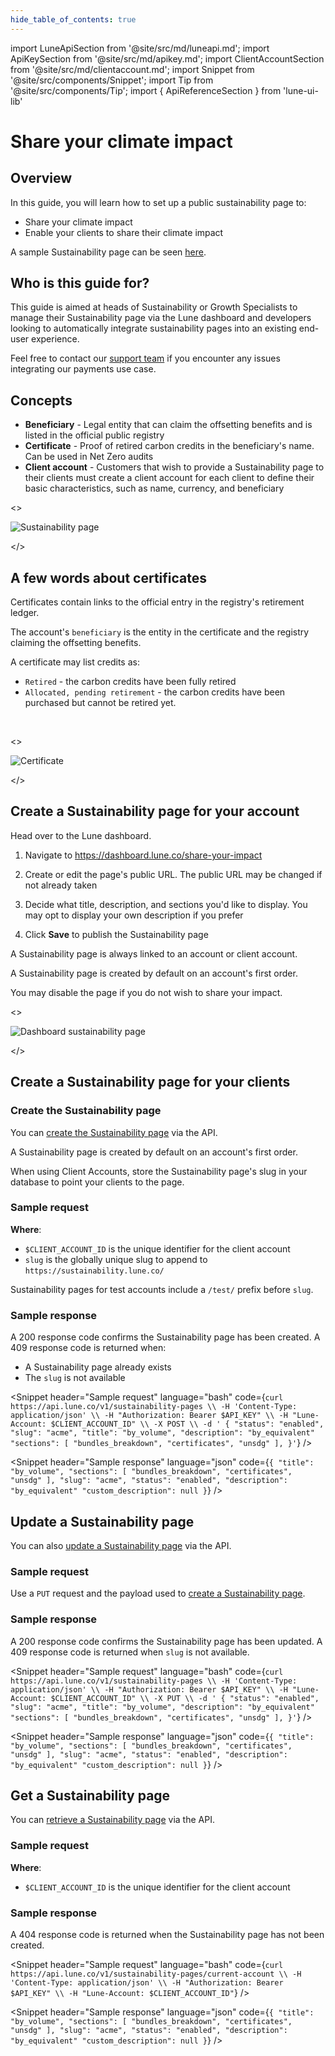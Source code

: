 ```yaml
---
hide_table_of_contents: true
---
```


import LuneApiSection from '@site/src/md/luneapi.md';
import ApiKeySection from '@site/src/md/apikey.md';
import ClientAccountSection from '@site/src/md/clientaccount.md';
import Snippet  from '@site/src/components/Snippet';
import Tip from '@site/src/components/Tip';
import { ApiReferenceSection } from 'lune-ui-lib'

# Share your climate impact

<div className="sections">

<ApiReferenceSection>
<div className="paragraphSections">

<div>

<LuneApiSection />

</div>
<div>

## Overview

In this guide, you will learn how to set up a public sustainability page to:

* Share your climate impact
* Enable your clients to share their climate impact

A sample Sustainability page can be seen [here](https://sustainability.lune.co/lune-example-impact).

</div>
<div>

## Who is this guide for?

This guide is aimed at heads of Sustainability or Growth Specialists to manage their Sustainability page via the Lune dashboard and developers looking to automatically integrate sustainability pages into an existing end-user experience.

Feel free to contact our [support team](mailto:support@lune.com) if you encounter any issues integrating our payments use case.

</div>
<div>

## Concepts

- **Beneficiary** - Legal entity that can claim the offsetting benefits and is listed in the official public registry
- **Certificate** - Proof of retired carbon credits in the beneficiary's name. Can be used in Net Zero audits
- **Client account** - Customers that wish to provide a Sustainability page to their clients must create a client account for each client to define their basic characteristics, such as name, currency, and beneficiary

</div>
</div>

<>

![Sustainability page](/img/sustainability-page.png)

</>
</ApiReferenceSection>

<ApiReferenceSection>

<div className="paragraphSections">

<div>

## A few words about certificates

Certificates contain links to the official entry in the registry's retirement ledger.

The account's `beneficiary` is the entity in the certificate and the registry claiming the offsetting benefits.

A certificate may list credits as:

* `Retired` - the carbon credits have been fully retired
* `Allocated, pending retirement` - the carbon credits have been purchased but cannot be retired yet.

<br />

</div>
</div>

<>

![Certificate](/img/certificate.png)

</>

</ApiReferenceSection>

<ApiReferenceSection>

<div className="paragraphSections">

<div>

## Create a Sustainability page for your account

<div>

Head over to the Lune dashboard.

1. Navigate to https://dashboard.lune.co/share-your-impact

2. Create or edit the page's public URL. The public URL may be changed if not already taken

3. Decide what title, description, and sections you'd like to display. You may opt to display your own description if you prefer

4. Click **Save** to publish the Sustainability page

<Tip>

A Sustainability page is always linked to an account or client account.

</Tip>

<Tip>

A Sustainability page is created by default on an account's first order.

You may disable the page if you do not wish to share your impact.

</Tip>

</div>
</div>
</div>

<>

![Dashboard sustainability page](/img/dashboard-sustainability-page.png)

</>

</ApiReferenceSection>


<div>

## Create a Sustainability page for your clients

</div>


<ApiKeySection />

<ClientAccountSection />

<ApiReferenceSection>

<div className="paragraphSections">

<div>

### Create the Sustainability page

You can [create the Sustainability page](/api-reference/sustainability-page/create-sustainability-page) via the API.

<Tip>

A Sustainability page is created by default on an account's first order.

</Tip>

<Tip>

When using Client Accounts, store the Sustainability page's slug in your database to point your clients to the page.

</Tip>


</div>
<div>

### Sample request
**Where**:

- `$CLIENT_ACCOUNT_ID` is the unique identifier for the client account
- `slug` is the globally unique slug to append to `https://sustainability.lune.co/`

<Tip>

Sustainability pages for test accounts include a `/test/` prefix before `slug`.

</Tip>

</div>
<div>

### Sample response

A 200 response code confirms the Sustainability page has been created.  A 409 response code is returned when:

* A Sustainability page already exists
* The `slug` is not available

</div>

</div>

<div className="miniSections">

<Snippet
    header="Sample request"
    language="bash"
    code={`curl https://api.lune.co/v1/sustainability-pages \\
  -H 'Content-Type: application/json' \\
  -H "Authorization: Bearer $API_KEY" \\
  -H "Lune-Account: $CLIENT_ACCOUNT_ID" \\
  -X POST \\
  -d '
    {
      "status": "enabled",
      "slug": "acme",
      "title": "by_volume",
      "description": "by_equivalent"
      "sections": [
        "bundles_breakdown",
        "certificates",
        "unsdg"
      ],
    }'`} />

<Snippet
    header="Sample response"
    language="json"
    code={`{
  "title": "by_volume",
  "sections": [
    "bundles_breakdown",
    "certificates",
    "unsdg"
  ],
  "slug": "acme",
  "status": "enabled",
  "description": "by_equivalent"
  "custom_description": null
}`} />

</div>

</ApiReferenceSection>

<ApiReferenceSection>

<div className="paragraphSections">

<div>

## Update a Sustainability page

You can also [update a Sustainability page](/api-reference/sustainability-page/update-sustainability-page) via the API.

</div>
<div>

### Sample request

Use a `PUT` request and the payload used to [create a Sustainability page](#create-a-sustainability-page).

</div>
<div>

### Sample response

A 200 response code confirms the Sustainability page has been updated.  A 409 response code is returned when `slug` is not available.

</div>

</div>

<div className="miniSections">

<Snippet
    header="Sample request"
    language="bash"
    code={`curl https://api.lune.co/v1/sustainability-pages \\
  -H 'Content-Type: application/json' \\
  -H "Authorization: Bearer $API_KEY" \\
  -H "Lune-Account: $CLIENT_ACCOUNT_ID" \\
  -X PUT \\
  -d '
    {
      "status": "enabled",
      "slug": "acme",
      "title": "by_volume",
      "description": "by_equivalent"
      "sections": [
        "bundles_breakdown",
        "certificates",
        "unsdg"
      ],
    }'`} />

<Snippet
    header="Sample response"
    language="json"
    code={`{
  "title": "by_volume",
  "sections": [
    "bundles_breakdown",
    "certificates",
    "unsdg"
  ],
  "slug": "acme",
  "status": "enabled",
  "description": "by_equivalent"
  "custom_description": null
}`} />

</div>

</ApiReferenceSection>

<ApiReferenceSection>

<div className="paragraphSections">

<div>

## Get a Sustainability page

You can [retrieve a Sustainability page](/api-reference/sustainability-page/get-public-sustainability-page) via the API.

</div>
<div>

### Sample request

**Where**:

- `$CLIENT_ACCOUNT_ID` is the unique identifier for the client account

</div>
<div>

### Sample response

A 404 response code is returned when the Sustainability page has not been created.

</div>

</div>

<div className="miniSections">

<Snippet
    header="Sample request"
    language="bash"
    code={`curl https://api.lune.co/v1/sustainability-pages/current-account \\
  -H 'Content-Type: application/json' \\
  -H "Authorization: Bearer $API_KEY" \\
  -H "Lune-Account: $CLIENT_ACCOUNT_ID"`} />

<Snippet
    header="Sample response"
    language="json"
    code={`{
  "title": "by_volume",
  "sections": [
    "bundles_breakdown",
    "certificates",
    "unsdg"
  ],
  "slug": "acme",
  "status": "enabled",
  "description": "by_equivalent"
  "custom_description": null
}`} />

</div>

</ApiReferenceSection>

</div>
